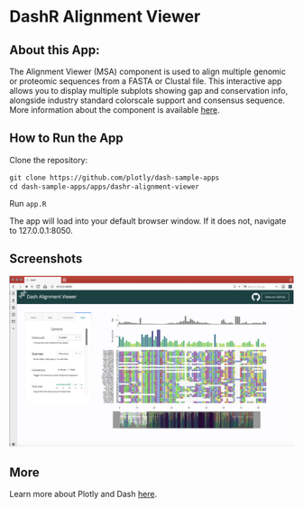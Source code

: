 # DashR Alignment Viewer 

## About this App:

The Alignment Viewer (MSA) component is used to align multiple genomic or proteomic sequences from a FASTA or Clustal file. This interactive app allows you to display multiple subplots showing gap and conservation info, alongside industry standard colorscale support and consensus sequence. More information about the component is available [here](https://github.com/plotly/react-alignment-viewer).

## How to Run the App

Clone the repository:

```
git clone https://github.com/plotly/dash-sample-apps
cd dash-sample-apps/apps/dashr-alignment-viewer
```

Run `app.R`

The app will load into your default browser window. If it does not, navigate to 127.0.0.1:8050.

## Screenshots

![alignmentviewerMain.png](assets/alignmentviewerMain.png)

## More

Learn more about Plotly and Dash [here](https://plot.ly/dash).
